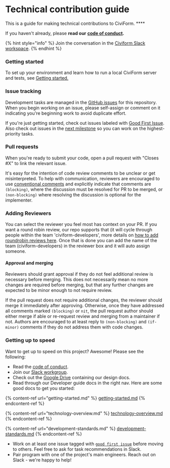 # Technical contribution guide

This is a guide for making technical contributions to CiviForm. ****&#x20;

If you haven't already, please **read our** [**code of conduct**](https://github.com/seattle-uat/civiform/blob/main/code\_of\_conduct.md)**.**

{% hint style="info" %}
Join the conversation in the [Civiform Slack workspace](https://app.slack.com/client/T01Q6PJQAES/C01R3BWAL1E).
{% endhint %}

### Getting started

To set up your environment and learn how to run a local CiviForm server and tests, see [Getting started.](getting-started.md)

### Issue tracking

Development tasks are managed in the [GitHub issues](https://github.com/seattle-uat/civiform/issues) for this repository. When you begin working on an issue, please self-assign or comment on it indicating you're beginning work to avoid duplicate effort.

If you're just getting started, check out issues labeled with [Good First Issue](https://github.com/seattle-uat/civiform/issues?q=is%3Aopen+is%3Aissue+label%3A%22good+first+issue%22). Also check out issues in the [next milestone](https://github.com/seattle-uat/civiform/milestones?direction=asc\&sort=due\_date\&state=open) so you can work on the highest-priority tasks.

### Pull requests

When you're ready to submit your code, open a pull request with "Closes #X" to link the relevant issue.

It's easy for the intention of code review comments to be unclear or get misinterpreted. To help with communication, reviewers are encouraged to use [conventional comments](https://conventionalcomments.org) and explicitly indicate that comments are `(blocking)`, where the discussion must be resolved for PR to be merged, or `(non-blocking)` where resolving the discussion is optional for the implementer.

### Adding Reviewers

You can select the reviewer you feel most has context on your PR. If you want a round robin review, our repo supports that (it will cycle through people within the team 'civiform-developers', more details on [how to add roundrobin reviews here](https://docs.github.com/en/organizations/organizing-members-into-teams/managing-code-review-settings-for-your-team). Once that is done you can add the name of the team (civiform-developers) in the reviewer box and it will auto assign someone.

#### Approval and merging

Reviewers should grant approval if they do not feel additional review is necessary before merging. This does not necessarily mean no more changes are required before merging, but that any further changes are expected to be minor enough to not require review.

If the pull request does not require additional changes, the reviewer should merge it immediately after approving. Otherwise, once they have addressed all comments marked `(blocking)` or `nit`, the pull request author should either merge if able or re-request review and merging from a maintainer if not. Authors are encouraged to at least reply to `(non-blocking)` and `(if-minor)` comments if they do not address them with code changes.

### Getting up to speed

Want to get up to speed on this project? Awesome! Please see the following:

* Read the [code of conduct](https://github.com/seattle-uat/civiform/blob/main/code\_of\_conduct.md).
* Join our [Slack workgroup](https://join.slack.com/t/civiform/shared\_invite/zt-niap7ys1-RAICICUpDJfjpizjyjBr7Q).
* Check out the [Google Drive](https://drive.google.com/drive/folders/1\_uVkq1uOD14p19DvQzbXs2s0XhSOQjgF?usp=sharing) containing our design docs.
* Read through our Developer guide docs in the right nav. Here are some good docs to get you started:

{% content-ref url="getting-started.md" %}
[getting-started.md](getting-started.md)
{% endcontent-ref %}

{% content-ref url="technology-overview.md" %}
[technology-overview.md](technology-overview.md)
{% endcontent-ref %}

{% content-ref url="development-standards.md" %}
[development-standards.md](development-standards.md)
{% endcontent-ref %}

* Work on at least one issue tagged with [`good first issue`](https://github.com/seattle-uat/civiform/issues?q=is%3Aopen+is%3Aissue+label%3A%22good+first+issue%22) before moving to others. Feel free to ask for task recommendations in Slack.
* Pair program with one of the project's main engineers. Reach out on Slack - we're happy to help!
